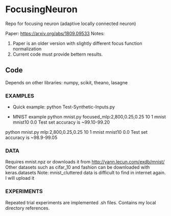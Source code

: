 # FocusingNeuron

Repo for focusing neuron (adaptive locally connected neuron)

Paper: https://arxiv.org/abs/1809.09533
Notes: 
1) Paper is an older version with slightly different focus function normalization 
2) Current code must provide bettern results. 



## Code

Depends on other libraries: numpy, scikit, theano, lasagne


### EXAMPLES

- Quick example:
python Test-Synthetic-Inputs.py

- MNIST example
python mnist.py focused_mlp:2,800,0.25,0.25 10 1 mnist mnist10 0.0
Test set accuracy is ~99.10-99.20

python mnist.py mlp:2,800,0.25,0.25 10 1 mnist mnist10 0.0
Test set accuracy is ~98.9-99.05


### DATA 

Requires mnist.npz or downloads it from http://yann.lecun.com/exdb/mnist/
Other datasets such as cifar_10 and fashion can be downloaded with keras.datasets
Note: mnist_cluttered data is difficult to find in internet again. I will upload it 



### EXPERIMENTS
Repeated trial experiments are implemented .sh files. Contains my local directory references.
